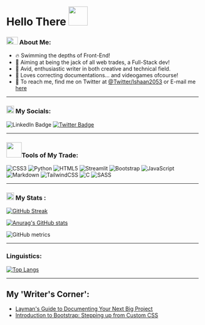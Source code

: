 <h1> Hello There
  <img src="https://media.giphy.com/media/w1OBpBd7kJqHrJnJ13/giphy.gif" width="50px">
</h1>
  
### <img src="https://media.giphy.com/media/fSAxCC2BDAmC9kxl0N/giphy.gif" width="30px" height="20px"> About Me:
- 🔥 Swimming the depths of Front-End!
- 🎯 Aiming at being the jack of all web trades, a Full-Stack dev!
- 📝 Avid, enthusiastic writer in both creative and technical field.
- 🤤 Loves correcting documentations... and videogames ofcourse!
- 📧 To reach me, find me on Twitter at [@Twitter/Ishaan2053](https://Twitter.com/@Ishaan2053) or E-mail me [here](ishaan2053@gmail.com)

---

### <img align="bottom" src="https://media.giphy.com/media/in4epVtjWjc1NWI6Xl/giphy.gif" width="20px"> My Socials:
<div id="badges>
  <a href="https://www.linkedin.com/in/ishaan2053 width="15px">
  <img src="https://img.shields.io/badge/LinkedIn-blue?style=for-the-badge&logo=linkedin&logoColor=white" alt="LinkedIn Badge"/>
  </a>                                                                                                                           
  <a href="https://Twitter.com/@Ishaan2053">
  <img src="https://img.shields.io/badge/Twitter-blue?style=for-the-badge&logo=twitter&logoColor=white" alt="Twitter Badge"/>
  </a>                                                                                                                         
  </div>

---
                                                                                                       
### <img align="bottom" src="https://media.giphy.com/media/jSKBmKkvo2dPQQtsR1/giphy.gif" width="40px">Tools of My Trade:                                             
![CSS3](https://img.shields.io/badge/css3-%231572B6.svg?style=flat&logo=css3&logoColor=white) ![Python](https://img.shields.io/badge/Python-%1399964A0.svg?style=flat&logo=Python&logoColor=white) 
   ![HTML5](https://img.shields.io/badge/html5-%23E34F26.svg?style=flat&logo=html5&logoColor=white) ![Streamlit](https://img.shields.io/badge/streamlit-%23323330.svg?style=flat&logo=python&logoColor=red) ![Bootstrap](https://img.shields.io/badge/bootstrap-%23563D7C.svg?style=flat&logo=bootstrap&logoColor=white) ![JavaScript](https://img.shields.io/badge/javascript-%23323330.svg?style=flat&logo=javascript&logoColor=%23F7DF1E) ![Markdown](https://img.shields.io/badge/markdown-%23000000.svg?style=flat&logo=markdown&logoColor=white) ![TailwindCSS](https://img.shields.io/badge/tailwindCSS-%23323330.svg?style=flat&logo=tailwindCSS&logoColor=%95F7DF3F) ![C](https://img.shields.io/badge/c-%2300599C.svg?style=flat&logo=c&logoColor=white) ![SASS](https://img.shields.io/badge/SASS-hotpink.svg?style=flat&logo=SASS&logoColor=white)


  
      

                                                                                             
---
                                                                                                                                                        
### <img src="https://media.giphy.com/media/47GPQ7ZzivsemHKPvB/giphy.gif" width="20px"> My Stats :

[![GitHub Streak](http://github-readme-streak-stats.herokuapp.com?user=Ishaan2053&theme=transparent&hide_border=true&stroke=D6DD1A&fire=FFF92D&dates=DDDDDD)](https://git.io/streak-stats)


[![Anurag's GitHub stats](https://github-readme-stats-git-masterrstaa-rickstaa.vercel.app/api?username=Ishaan2053&theme=transparent&show_icons=true&hide_border=true&count_private=true&align)](https://github.com/anuraghazra/github-readme-stats)

![GitHub metrics](https://metrics.lecoq.io/ishaan2053)  

---

### Linguistics:

[![Top Langs](https://github-readme-stats-git-masterrstaa-rickstaa.vercel.app/api/top-langs/?username=Ishaan2053&layout=compact&theme=transparent&hide_border=true&card_width=1000px&langs_count=8)](https://github.com/anuraghazra/github-readme-stats)   

---

## My 'Writer's Corner':
<!-- HASHNODE:START -->
- [Layman&#39;s Guide to Documenting Your Next Big Project](https://ishaan2053.hashnode.dev/laymans-guide-to-documenting-your-next-big-project)
- [Introduction to Bootstrap: Stepping up from Custom CSS](https://ishaan2053.hashnode.dev/introduction-to-bootstrap-stepping-up-from-custom-css)
<!-- HASHNODE:END -->

